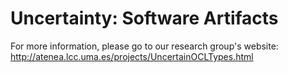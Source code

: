 # Uncertainty: Software Artifacts

For more information, please go to our research group's website: http://atenea.lcc.uma.es/projects/UncertainOCLTypes.html